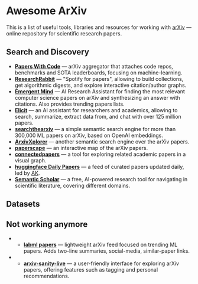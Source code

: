 # Awesome ArXiv

This is a list of useful tools, libraries and resources for working with [arXiv](https://arxiv.org/) — online repository for scientific research papers.

## Search and Discovery

* **[Papers With Code](https://paperswithcode.com/)** — arXiv aggregator that attaches code repos, benchmarks and SOTA leaderboards, focusing on machine-learning.
* **[ResearchRabbit](https://www.researchrabbit.ai/)** — "Spotify for papers", allowing to build collections, get algorithmic digests, and explore interactive citation/author graphs.
* **[Emergent Mind](https://www.emergentmind.com/)** — AI Research Assistant for finding the most relevant computer science papers on arXiv and synthesizing an answer with citations. Also provides trending papers lists.
* **[Elicit](https://elicit.com)** — an AI assistant for researchers and academics, allowing to search, summarize, extract data from, and chat with over 125 million papers.
* **[searchthearxiv](https://github.com/augustwester/searchthearxiv)** — a simple semantic search engine for more than 300,000 ML papers on arXiv, based on OpenAI embeddings.
* **[ArxivXplorer](https://arxivxplorer.com/)** — another semantic search engine over the arXiv papers.
* **[paperscape](https://github.com/paperscape)** — an interactive map of the arXiv papers.
* **[connectedpapers](https://www.connectedpapers.com/)** — a tool for exploring related academic papers in a visual graph.
* **[huggingface Daily Papers](https://huggingface.co/papers)** — a feed of curated papers updated daily, led by [AK](https://x.com/_akhaliq).
* **[Semantic Scholar](https://www.semanticscholar.org/)** — a free, AI-powered research tool for navigating in scientific literature, covering different domains.

## Datasets

## Not working anymore

* * **[labml papers](https://papers.labml.ai/)** — lightweight arXiv feed focused on trending ML papers. Adds two-line summaries, social-media, similar-paper links.
* * **[arxiv-sanity-live](https://github.com/karpathy/arxiv-sanity-lite)** — a user-friendly interface for exploring arXiv papers, offering features such as tagging and personal recommendations.
